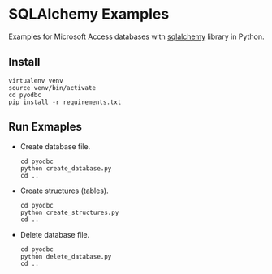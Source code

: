 # SQLAlchemy Examples

Examples for Microsoft Access databases with [sqlalchemy](https://www.sqlalchemy.org) library in Python.

## Install

```console
virtualenv venv
source venv/bin/activate
cd pyodbc
pip install -r requirements.txt
```

## Run Exmaples

- Create database file.

  ```console
  cd pyodbc
  python create_database.py
  cd ..
  ```

- Create structures (tables).

  ```console
  cd pyodbc
  python create_structures.py
  cd ..
  ```

- Delete database file.

  ```console
  cd pyodbc
  python delete_database.py
  cd ..
  ```
